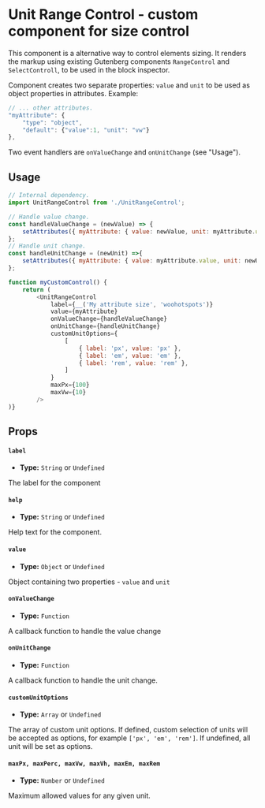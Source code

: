 # Unit Range Control - custom component for size control

This component is a alternative way to control elements sizing. It renders the markup using existing Gutenberg components `RangeControl` and `SelectControll`, to be used in the block inspector.

Component creates two separate properties: `value` and `unit` to be used as object properties in attributes. Example:

```js
// ... other attributes.
"myAttribute": {
	"type": "object",
	"default": {"value":1, "unit": "vw"}
},
```

Two event handlers are `onValueChange` and `onUnitChange` (see "Usage").

## Usage

```js
// Internal dependency.
import UnitRangeControl from './UnitRangeControl';

// Handle value change.
const handleValueChange = (newValue) => {
	setAttributes({ myAttribute: { value: newValue, unit: myAttribute.unit } });
};
// Handle unit change.
const handleUnitChange = (newUnit) =>{
	setAttributes({ myAttribute: { value: myAttribute.value, unit: newUnit } });
};

function myCustomControl() {
	return (
		<UnitRangeControl
			label={__('My attribute size', 'woohotspots')}
			value={myAttribute}
			onValueChange={handleValueChange}
			onUnitChange={handleUnitChange}
			customUnitOptions={
				[
					{ label: 'px', value: 'px' },
					{ label: 'em', value: 'em' },
					{ label: 'rem', value: 'rem' },
				]
			}
			maxPx={100}
			maxVw={10}
		/>
)}
```

## Props

#### `label`

-   **Type:** `String` or `Undefined`

The label for the component

#### `help`

-   **Type:** `String` or `Undefined`

Help text for the component.

#### `value`

-   **Type:** `Object` or `Undefined`

Object containing two properties - `value` and `unit`

#### `onValueChange`

-   **Type:** `Function`

A callback function to handle the value change

#### `onUnitChange`

-   **Type:** `Function`

A callback function to handle the unit change.

#### `customUnitOptions`

-   **Type:** `Array` or `Undefined`

The array of custom unit options. If defined, custom selection of units will be accepted as options, for example `['px', 'em', 'rem']`. If undefined, all unit will be set as options.

#### `maxPx, maxPerc, maxVw, maxVh, maxEm, maxRem`

-   **Type:** `Number` or `Undefined`

Maximum allowed values for any given unit.